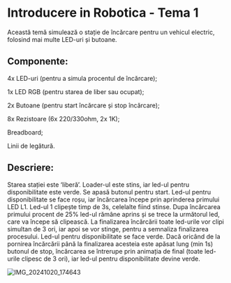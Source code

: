 # Introducere in Robotica - Tema 1

Această temă simulează o stație de încărcare pentru un vehicul electric, folosind mai multe LED-uri și butoane.

## Componente:

4x LED-uri (pentru a simula procentul de încărcare);
  
1x LED RGB (pentru starea de liber sau ocupat);
  
2x Butoane (pentru start încărcare și stop încărcare);
  
8x Rezistoare (6x 220/330ohm, 2x 1K);
  
Breadboard;
  
Linii de legătură.

## Descriere:

Starea stației este ‘liberă’. Loader-ul este stins, iar led-ul pentru disponibilitate este verde. Se apasă butonul pentru start. Led-ul pentru disponibilitate se face roșu, iar încărcarea începe prin aprinderea primului LED L1. Led-ul 1 clipește timp de 3s, celelalte fiind stinse. Dupa încărcarea primului procent de 25% led-ul rămâne aprins și se trece la următorul led, care va începe să clipească. La finalizarea încărcării toate led-urile vor clipi simultan de 3 ori, iar apoi se vor stinge, pentru a semnaliza finalizarea procesului. Led-ul pentru disponibilitate se face verde. Dacă oricând de la pornirea încărcării până la finalizarea acesteia este apăsat lung (min 1s) butonul de stop, încărcarea se întrerupe prin animația de final (toate led-urile clipesc de 3 ori), iar led-ul pentru disponibilitate devine verde.

![IMG_20241020_174643](https://github.com/user-attachments/assets/7fd517db-ce67-4c57-8983-0457880e05ee)

